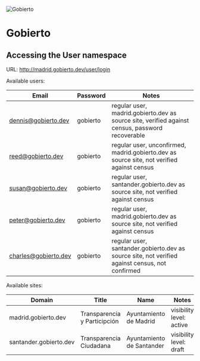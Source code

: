 ![Gobierto](https://gobierto.es/assets/logo_gobierto.png)

# Gobierto

## Accessing the User namespace

URL: http://madrid.gobierto.dev/user/login

Available users:

| Email                | Password | Notes                                                                                           |
| ---                  | ---      | ---                                                                                             |
| dennis@gobierto.dev  | gobierto | regular user, madrid.gobierto.dev as source site, verified against census, password recoverable |
| reed@gobierto.dev    | gobierto | regular user, unconfirmed, madrid.gobierto.dev as source site, not verified against census      |
| susan@gobierto.dev   | gobierto | regular user, santander.gobierto.dev as source site, not verified against census                |
| peter@gobierto.dev   | gobierto | regular user, madrid.gobierto.dev as source site, not verified against census                   |
| charles@gobierto.dev | gobierto | regular user, santander.gobierto.dev as source site, not verified against census, not confirmed |

Available sites:

| Domain                 | Title                        | Name                      | Notes                    | Modules                      |
| ---                    | ---                          | ---                       | ---                      | ---                          |
| madrid.gobierto.dev    | Transparencia y Participción | Ayuntamiento de Madrid    | visibility level: active | Budgets, BudgetConsultations |
| santander.gobierto.dev | Transparencia Ciudadana      | Ayuntamiento de Santander | visibility level: draft  | Budgets                      |
